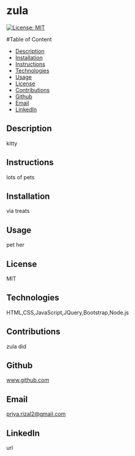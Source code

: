 # zula

  [![License: MIT](https://img.shields.io/badge/License-MIT-yellow.svg)](https://opensource.org/licenses/MIT)

#Table of Content
- [Description](#Description)
- [Installation](#Installation)
- [Instructions](#Instructions)
- [Technologies](#Technologies)
- [Usage](#Usage)
- [License](#License)
- [Contributions](#Contributions)
- [Github](#Github)
- [Email](#Email)
- [LinkedIn](#LinkedIn)

## Description
kitty

## Instructions
lots of pets

## Installation
via treats

## Usage
pet her

## License
MIT

## Technologies
HTML,CSS,JavaScript,JQuery,Bootstrap,Node.js

## Contributions
zula did

## Github
www.github.com

## Email
priya.rizal2@gmail.com

## LinkedIn
url

